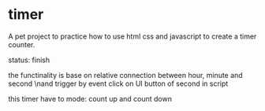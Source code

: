 # timer
A pet project to practice how to use html css and javascript
to create a timer counter.

status: finish

the functinality is base on relative connection between hour, minute and second
\nand trigger by event click on UI button of second in script

this timer have to mode: count up and count down
